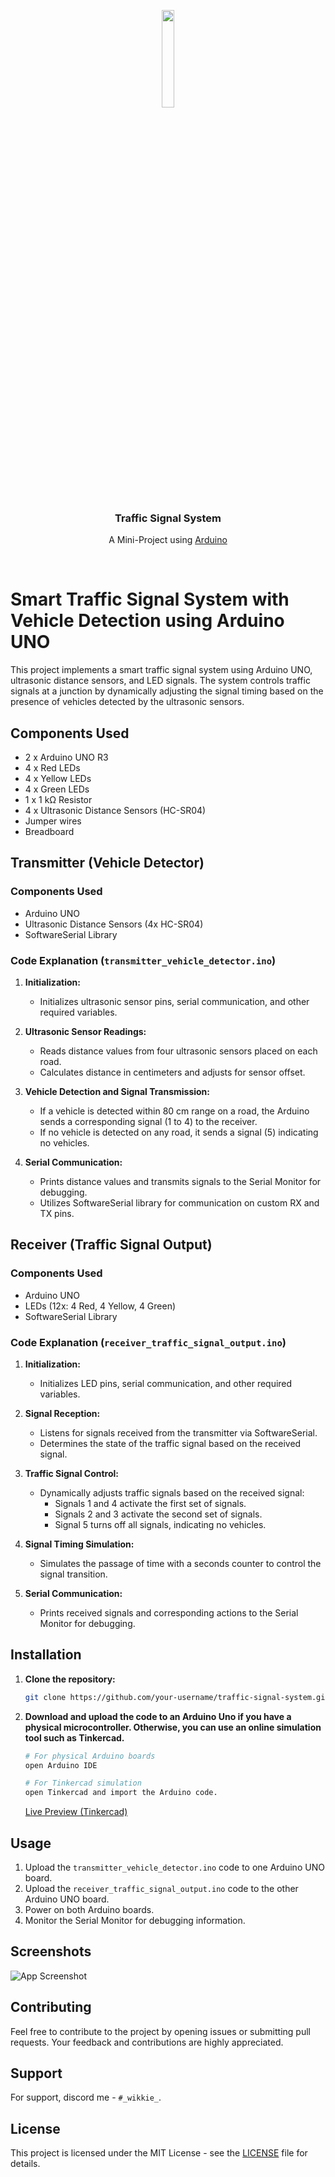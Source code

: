 <div align="center">
  <p>
      <img width="20%" src="https://i.imgur.com/6O7Y8jn.png">
  </p>
  <b><h3> Traffic Signal System </h3></b>
  <p> A Mini-Project using <a href="https://www.arduino.cc"> Arduino </a></p>
</div>
<br>

# Smart Traffic Signal System with Vehicle Detection using Arduino UNO


This project implements a smart traffic signal system using Arduino UNO, ultrasonic distance sensors, and LED signals. The system controls traffic signals at a junction by dynamically adjusting the signal timing based on the presence of vehicles detected by the ultrasonic sensors.

## Components Used

- 2 x Arduino UNO R3
- 4 x Red LEDs
- 4 x Yellow LEDs
- 4 x Green LEDs
- 1 x 1 kΩ Resistor
- 4 x Ultrasonic Distance Sensors (HC-SR04)
- Jumper wires
- Breadboard

## Transmitter (Vehicle Detector)

### Components Used
- Arduino UNO
- Ultrasonic Distance Sensors (4x HC-SR04)
- SoftwareSerial Library

### Code Explanation (`transmitter_vehicle_detector.ino`)

1. **Initialization:**
   - Initializes ultrasonic sensor pins, serial communication, and other required variables.

2. **Ultrasonic Sensor Readings:**
   - Reads distance values from four ultrasonic sensors placed on each road.
   - Calculates distance in centimeters and adjusts for sensor offset.

3. **Vehicle Detection and Signal Transmission:**
   - If a vehicle is detected within 80 cm range on a road, the Arduino sends a corresponding signal (1 to 4) to the receiver.
   - If no vehicle is detected on any road, it sends a signal (5) indicating no vehicles.

4. **Serial Communication:**
   - Prints distance values and transmits signals to the Serial Monitor for debugging.
   - Utilizes SoftwareSerial library for communication on custom RX and TX pins.

## Receiver (Traffic Signal Output)

### Components Used
- Arduino UNO
- LEDs (12x: 4 Red, 4 Yellow, 4 Green)
- SoftwareSerial Library

### Code Explanation (`receiver_traffic_signal_output.ino`)

1. **Initialization:**
   - Initializes LED pins, serial communication, and other required variables.

2. **Signal Reception:**
   - Listens for signals received from the transmitter via SoftwareSerial.
   - Determines the state of the traffic signal based on the received signal.

3. **Traffic Signal Control:**
   - Dynamically adjusts traffic signals based on the received signal:
     - Signals 1 and 4 activate the first set of signals.
     - Signals 2 and 3 activate the second set of signals.
     - Signal 5 turns off all signals, indicating no vehicles.

4. **Signal Timing Simulation:**
   - Simulates the passage of time with a seconds counter to control the signal transition.

5. **Serial Communication:**
   - Prints received signals and corresponding actions to the Serial Monitor for debugging.

## Installation

1. **Clone the repository:**

    ```bash
    git clone https://github.com/your-username/traffic-signal-system.git
    ```

2. **Download and upload the code to an Arduino Uno if you have a physical microcontroller. Otherwise, you can use an online simulation tool such as Tinkercad.**


    ```bash
    # For physical Arduino boards
    open Arduino IDE
    ```

    ```bash
    # For Tinkercad simulation
    open Tinkercad and import the Arduino code.
    ```
    <a href="https://www.tinkercad.com/things/2oWKlB6sfYq-traffic-signal-system-20"> Live Preview (Tinkercad) </a>


## Usage

1. Upload the `transmitter_vehicle_detector.ino` code to one Arduino UNO board.
2. Upload the `receiver_traffic_signal_output.ino` code to the other Arduino UNO board.
3. Power on both Arduino boards.
4. Monitor the Serial Monitor for debugging information.



## Screenshots

![App Screenshot](https://i.imgur.com/XppJJYJ.png)

## Contributing

Feel free to contribute to the project by opening issues or submitting pull requests. Your feedback and contributions are highly appreciated.

## Support

For support, discord me - `#_wikkie_`.

## License

This project is licensed under the MIT License - see the [LICENSE](LICENSE) file for details.


